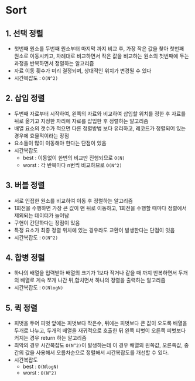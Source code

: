 # Sort
## 1. 선택 정렬
- 첫번째 원소를 두번째 원소부터 마지막 까지 비교 후, 가장 작은 값을 찾아 첫번째 원소로 이동시키고, 차례대로 비교하면서 작은 값을 비교하는 원소의 첫번째에 두는 과정을 반복하면서 정렬하는 알고리즘
- 자료 이동 횟수가 미리 결정되며, 상대적인 위치가 변경될 수 있다
- 시간복잡도 : ```O(N^2)```
## 2. 삽입 정렬
- 두번째 자료부터 시작하여, 왼쪽의 자료와 비교하여 삽입할 위치를 정한 후 자료를 뒤로 옮기고 지정한 자리에 자료를 삽입한 후 정렬하는 알고리즘
- 배열 요소의 갯수가 적으면 다른 정렬방법 보다 유리하고, 레코드가 정렬되어 있는 경우에 효율적이라는 장점
- 요소들이 많이 이동해야 한다는 단점이 있음
- 시간복잡도
    - best : 이동없이 한번의 비교만 진행되므로 ```O(N)```
    - worst : 각 반복마다 n번씩 비교하므로 ```O(N^2)```
## 3. 버블 정렬
- 서로 인접한 원소를 비교하여 이동 후 정렬하는 알고리즘
- 1회전을 수행하면 가장 큰 값이 맨 뒤로 이동하고, 1회전을 수행할 때마다 정렬에서 제외되는 데이터가 늘어남
- 구현이 간단하다는 장점이 있음
- 특정 요소가 최종 정렬 위치에 있는 경우라도 교환이 발생한다는 단점이 잇음
- 시간복잡도 : ```O(N^2)```
## 4. 합병 정렬
- 하나의 배열을 입력받아 배열의 크기가 1보다 작거나 같을 때 까지 반복하면서 두개의 배열로 계속 쪼개 나간 뒤,합치면서 하나의 정렬을 출력하는 알고리즘
- 시간복잡도 : ```O(NlogN)```
## 5. 퀵 정렬
- 피벗을 두어 피벗 앞에는 피벗보다 작은수, 뒤에는 피벗보다 큰 값이 오도록 배열을 두개로 나누고, 두개의 배열을 재귀적으로 호출한 뒤 왼쪽 피벗이 오른쪽 피벗보다 커지는 경우 return 하는 알고리즘
- 최악의 경우 시간복잡도 ```O(N^2)```이 발생하는데 이 경우 배열의 왼쪽값, 오른쪽값, 중간의 값을 사용해서 오름차순으로 정렬해서 시간복잡도를 개선할 수 있다.
- 시간복잡도
    - best : ```O(NlogN)```
    - worst : ```O(N^2)```